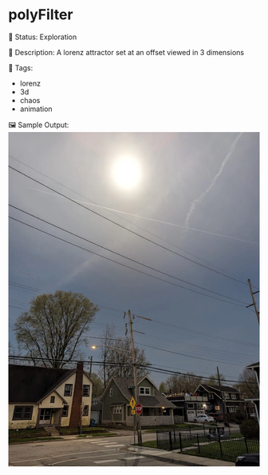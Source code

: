 # polyFilter

🧪 Status: Exploration

📎 Description: A lorenz attractor set at an offset viewed in 3 dimensions

🎨 Tags: 
- lorenz
- 3d
- chaos
- animation

🖼️ Sample Output:  
<img src="PXL_20240408_190602075.MP.webp" alt="polyFilter Sample Output" width="800" />
